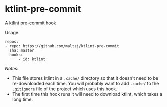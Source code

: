 # ktlint-pre-commit
A ktlint pre-commit hook

Usage:

```
repos:
- repo: https://github.com/maltzj/ktlint-pre-commit
  sha: master
  hooks:
      - id: ktlint
```

*Notes*: 
* This file stores ktlint in a `.cache/` directory so that it doesn't need to be re-downloaded each time.  You will probably want to add `.cache/` to the `.gitignore` file of the project which uses this hook.
* The first time this hook runs it will need to download ktlint, which takes a
  long time.

